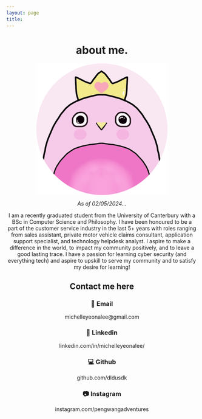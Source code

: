 ```yaml
---
layout: page
title: 
---
```


<div style="text-align: center;">
  <h1> about me.</h1> 

  <img src="pengwangmimied.png" alt="Pink happy penguin" style="display: block; margin: auto;">
  <p></p>
  <em> As of 02/05/2024...</em>
  <p></p>
  <p>
    I am a recently graduated student from the University of Canterbury with a BSc in Computer Science and Philosophy. I have been honoured to be a part of the customer service industry in the last 5+ years with roles ranging from sales assistant, private motor vehicle claims consultant, application support specialist, and technology helpdesk analyst. I aspire to make a difference in the world, to impact my community positively, and to leave a good lasting trace. I have a passion for learning cyber security (and everything tech) and aspire to upskill to serve my community and to satisfy my desire for learning!
  </p>

  <h2>Contact me here</h2>

  <h3> 📧 Email </h3> 
  michelleyeonalee@gmail.com

  <h3> 🤝 Linkedin </h3> 
  linkedin.com/in/michelleyeonalee/

  <h3> 💻 Github </h3> 
  github.com/dldusdk

  <h3> 📷 Instagram </h3>
  instagram.com/pengwangadventures  
</div>

